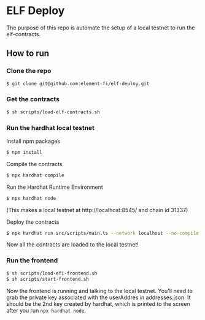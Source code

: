 # ELF Deploy

The purpose of this repo is automate the setup of a local testnet to run the elf-contracts.

## How to run

### Clone the repo

```bash
$ git clone git@github.com:element-fi/elf-deploy.git
```

### Get the contracts

```bash
$ sh scripts/load-elf-contracts.sh
```

### Run the hardhat local testnet

Install npm packages

```bash
$ npm install
```

Compile the contracts

```bash
$ npx hardhat compile
```

Run the Hardhat Runtime Environment

```bash
$ npx hardhat node
```

(This makes a local testnet at http://localhost:8545/ and chain id 31337)

Deploy the contracts

```bash
$ npx hardhat run src/scripts/main.ts --network localhost --no-compile
```

Now all the contracts are loaded to the local testnet!

### Run the frontend

```bash
$ sh scripts/load-efi-frontend.sh
$ sh scripts/start-frontend.sh
```

Now the frontend is running and talking to the local testnet. You'll need to grab the private key
associated with the userAddres in addresses.json. It should be the 2nd key created by hardhat,
which is printed to the screen after you run `npx hardhat node`.

